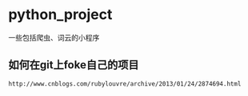 # python_project
一些包括爬虫、词云的小程序
## 如何在git上foke自己的项目
```
http://www.cnblogs.com/rubylouvre/archive/2013/01/24/2874694.html
```

